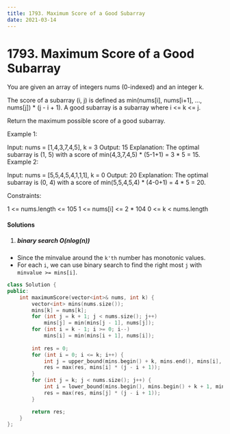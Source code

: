 ```yaml
---
title: 1793. Maximum Score of a Good Subarray
date: 2021-03-14
---
```


# 1793. Maximum Score of a Good Subarray

You are given an array of integers nums (0-indexed) and an integer k.

The score of a subarray (i, j) is defined as min(nums[i], nums[i+1], ..., nums[j]) * (j - i + 1). A good subarray is a subarray where i <= k <= j.

Return the maximum possible score of a good subarray.

 

Example 1:

Input: nums = [1,4,3,7,4,5], k = 3
Output: 15
Explanation: The optimal subarray is (1, 5) with a score of min(4,3,7,4,5) * (5-1+1) = 3 * 5 = 15. 
Example 2:

Input: nums = [5,5,4,5,4,1,1,1], k = 0
Output: 20
Explanation: The optimal subarray is (0, 4) with a score of min(5,5,4,5,4) * (4-0+1) = 4 * 5 = 20.
 

Constraints:

1 <= nums.length <= 105
1 <= nums[i] <= 2 * 104
0 <= k < nums.length


#### Solutions

1. ##### binary search O(nlog(n))

- Since the minvalue around the `k'th` number has monotonic values.
- For each `i`, we can use binary search to find the right most `j` with `minvalue >= mins[i]`.

```c++
class Solution {
public:
    int maximumScore(vector<int>& nums, int k) {
        vector<int> mins(nums.size());
        mins[k] = nums[k];
        for (int j = k + 1; j < nums.size(); j++)
            mins[j] = min(mins[j - 1], nums[j]);
        for (int i = k - 1; i >= 0; i--)
            mins[i] = min(mins[i + 1], nums[i]);
        
        int res = 0;
        for (int i = 0; i <= k; i++) {
            int j = upper_bound(mins.begin() + k, mins.end(), mins[i], greater<>()) - mins.begin() - 1;
            res = max(res, mins[i] * (j - i + 1));
        }
        for (int j = k; j < nums.size(); j++) {
            int i = lower_bound(mins.begin(), mins.begin() + k + 1, mins[j]) - mins.begin();
            res = max(res, mins[j] * (j - i + 1));
        }

        return res;
    }
};
```
